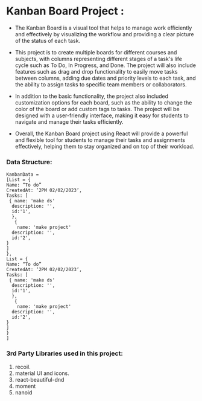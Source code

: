 # Kanban Board Project :


 * The Kanban Board is a visual tool that helps to manage work efficiently and effectively by visualizing the workflow and providing a clear picture of the status of each task.

* This project is to create multiple boards for different courses and subjects, with columns representing different stages of a task's life cycle such as To Do, In Progress, and Done. The project will also include features such as drag and drop functionality to easily move tasks between columns, adding due dates and priority levels to each task, and the ability to assign tasks to specific team members or collaborators.

* In addition to the basic functionality, the project  also included customization options for each board, such as the ability to change the color of the board or add custom tags to tasks. The project will be designed with a user-friendly interface, making it easy for students to navigate and manage their tasks efficiently.

* Overall, the Kanban Board project using React will provide a powerful and flexible tool for students to manage their tasks and assignments effectively, helping them to stay organized and on top of their workload.


### **Data Structure:**


```
KanbanData =
[List = {
Name: “To do”
CreatedAt: ‘2PM 02/02/2023’,
Tasks: [
 { name: 'make ds'
  description: '',
  id:'1',
  },
   {
    name: 'make project'
  description: '',
  id:'2',
}
]
},
List = {
Name: “To do”
CreatedAt: ‘2PM 02/02/2023’,
Tasks: [
 { name: 'make ds'
  description: '',
  id:'1',
  },
   {
    name: 'make project'
  description: '',
  id:'2',
}
]
}
]
```

### **3rd Party Libraries used in this project:**

1. recoil.
2. material UI and icons.
3. react-beautiful-dnd
4. moment
5. nanoid


